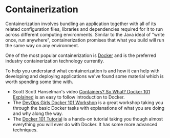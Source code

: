 # Containerization

Containerization involves bundling an application together with all of its related configuration files, libraries and dependencies required for it to run across different computing environments. Similar to the Java ideal of "write once, run anywhere", containerization promises that what you build will run the same way on any environment.

One of the most popular containerization is [Docker](https://www.docker.com/) and is the preferred industry containerization technology currently.

To help you understand what containerization is and how it can help with developing and deploying applications we've found some material which is worth spending some time with.

* Scott Scott Hanselman's video [Containers? So What? Docker 101 Explained](https://www.youtube.com/watch?v=0oEsMwSxBsk) is an easy to follow introduction to Docker.
* The [DevOps Girls Docker 101 Workshop](https://github.com/DevOps-Girls/docker-101) is a great workshop taking you through the basic Docker tasks with explanations of what you are doing and why along the way.
* The [Docker 101 Tutorial](https://www.docker.com/101-tutorial) is a hands-on tutorial taking you though almost everything you will ever do with Docker. It has some more advanced techniques.
